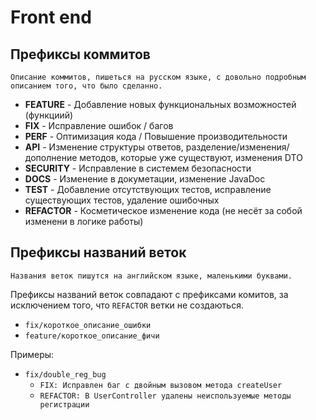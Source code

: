 # Front end

## Префиксы коммитов 
```
Описание коммитов, пишеться на русском языке, с довольно подробным описанием того, что было сделанно.
```
* **FEATURE** - Добавление новых функциональных возможностей (функциий)
* **FIX** - Исправление ошибок / багов
* **PERF** - Оптимизация кода / Повышение производительности
* **API** - Изменение структуры ответов, разделение/изменения/дополнение методов, которые уже существуют, изменения DTO
* **SECURITY** - Исправление в системем безопасности
* **DOCS** - Изменение в докуметации, изменение JavaDoc
* **TEST** - Добавление отсутствующих тестов, исправление существующих тестов, удаление ошибочных
* **REFACTOR** - Косметическое изменение кода (не несёт за собой изменени в логике работы)



## Префиксы названий веток
```
Названия веток пишутся на английском языке, маленькими буквами.
```
Префиксы названий веток совпадают с префиксами комитов, за исключением того, что `REFACTOR` ветки не создаються.

* `fix/короткое_описание_ошибки`
* `feature/короткое_описание_фичи`

Примеры:
* `fix/double_reg_bug`
    * `FIX: Исправлен баг с двойным вызовом метода createUser` 
    * `REFACTOR: В UserController удалены неиспользуемые методы регистрации`
